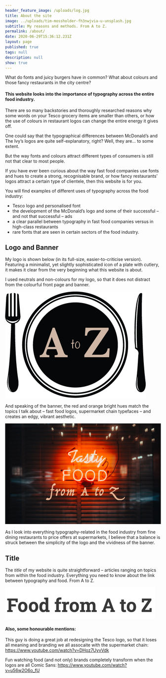 ```yaml
---
header_feature_image: /uploads/log.jpg
title: About the site
image: ../uploads/tim-mossholder-fh3nwjvia-u-unsplash.jpg
subtitle: My reasons and methods. From A to Z.
permalink: /about/
date: 2020-06-29T15:36:12.231Z
layout: page
published: true
tags: null
description: null
show: true
---
```

What do fonts and juicy burgers have in common? What about colours and those fancy restaurants in the city centre? 

#### This website looks into the importance of typography across the entire food industry.

There are so many backstories and thoroughly researched reasons why some words on your Tesco grocery items are smaller than others, or how the use of colours in restaurant logos can change the entire energy it gives off.

One could say that the typographical differences between McDonald’s and The Ivy’s logos are quite self-explanatory, right? Well, they are… to some extent. 

But the way fonts and colours attract different types of consumers is still not that clear to most people.

If you have ever been curious about the way fast food companies use fonts and hues to create a strong, recognisable brand, or how fancy restaurants’ logos attract a certain type of clientele, then this website is for you.

You will find examples of different uses of typography across the food industry:

* Tesco logo and personalised font
* the development of the McDonald’s logo and some of their successful – and not that successful – ads
* a clear parallel between typography in fast food companies versus in high-class restaurants 
* rare fonts that are seen in certain sectors of the food industry.

## Logo and Banner

My logo is shown below (in its full-size, easier-to-criticise version). Featuring a minimalist, yet slightly sophisticated icon of a plate with cutlery, it makes it clear from the very beginning what this website is about. 

I used neutrals and non-colours for my logo, so that it does not distract from the colourful front page and banner.

![Food from A to Z logo](../uploads/logo-draft2.png "Food from A to Z logo")

And speaking of the banner, the red and orange bright hues match the topics I talk about – fast food logos, supermarket chain typefaces – and creates an edgy, vibrant aesthetic.

![Food from A to Z banner](../uploads/banner6.png "Food from A to Z banner")

As I look into everything typography-related in the food industry from fine dining restaurants to price offers at supermarkets, I believe that a balance is struck between the simplicity of the logo and the vividness of the banner. 

## Title

The *title* of my website is quite straightforward – articles ranging on topics from within the food industry. Everything you need to know about the link between typography and food. From A to Z.

![](../uploads/screenshot-2021-10-12-at-17.24.50.png)

#### Also, some honourable mentions:

This guy is doing a great job at redesigning the Tesco logo, so that it loses all meaning and branding we all assocaite with the supermarket chain: <https://www.youtube.com/watch?v=DHoz7UyvVdk>

Fun watching food (and not only) brands completely transform when the logos are all Comic Sans: <https://www.youtube.com/watch?v=u56w2O6o_fU>